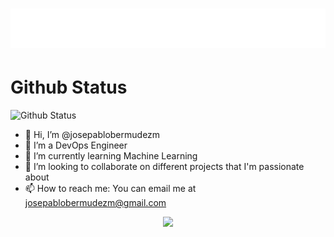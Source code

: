 <h1 align="center">
  <img src="https://github.com/josepablobermudezm/josepablobermudezm/blob/main/name_.svg" alt="Jose Pablo Bermúdez" /> 
</h1>

# Github Status
![Github Status](https://github-readme-stats.vercel.app/api?username=josepablobermudezm&count_private=true&show_icons=true&theme=react)

- 👋 Hi, I’m @josepablobermudezm
- 👀 I’m a DevOps Engineer
- 🌱 I’m currently learning Machine Learning
- 💞️ I’m looking to collaborate on different projects that I'm passionate about
- 📫 How to reach me: You can email me at josepablobermudezm@gmail.com
<p align="center">
  <img src="https://capsule-render.vercel.app/api?type=waving&color=gradient&height=60&section=footer"/>
</p>

